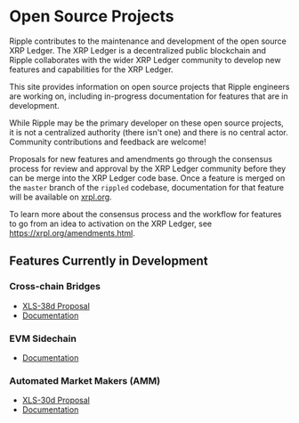 # Open Source Projects

Ripple contributes to the maintenance and development of the open source XRP Ledger. The XRP Ledger is a decentralized public blockchain and Ripple collaborates with the wider XRP Ledger community to develop new features and capabilities for the XRP Ledger.

This site provides information on open source projects that Ripple engineers are working on, including in-progress documentation for features that are in development.

While Ripple may be the primary developer on these open source projects, it is not a centralized authority (there isn't one) and  there is no central actor. Community contributions and feedback are welcome!

Proposals for new features and amendments go through the consensus process for review and approval by the XRP Ledger community before they can be merge into the XRP Ledger code base. Once a feature is merged on the `master` branch of the `rippled` codebase, documentation for that feature will be available on [xrpl.org](https://xrpl.org).

To learn more about the consensus process and the workflow for features to go from an idea to activation on the XRP Ledger, see <https://xrpl.org/amendments.html>.

## Features Currently in Development

### Cross-chain Bridges

- [XLS-38d Proposal](https://github.com/XRPLF/XRPL-Standards/discussions/92)
- [Documentation](xls-38d-cross-chain-bridge/cross-chain-bridges.md)

### EVM Sidechain

- [Documentation](evm-sidechain/intro-to-evm-sidechain.md)


### Automated Market Makers (AMM)

  - [XLS-30d Proposal](https://github.com/XRPLF/XRPL-Standards/discussions/78)
  - [Documentation](xls-30d-amm/amm-uc.md)
